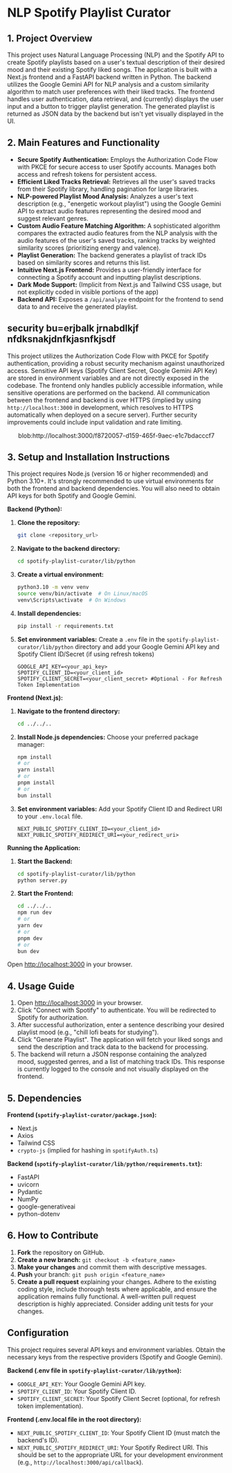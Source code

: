 # NLP Spotify Playlist Curator


## 1. Project Overview

This project uses Natural Language Processing (NLP) and the Spotify API to create Spotify playlists based on a user's textual description of their desired mood and their existing Spotify liked songs. The application is built with a Next.js frontend and a FastAPI backend written in Python.  The backend utilizes the Google Gemini API for NLP analysis and a custom similarity algorithm to match user preferences with their liked tracks. The frontend handles user authentication, data retrieval, and (currently) displays the user input and a button to trigger playlist generation.  The generated playlist is returned as JSON data by the backend but isn't yet visually displayed in the UI.



## 2. Main Features and Functionality

* **Secure Spotify Authentication:** Employs the Authorization Code Flow with PKCE for secure access to user Spotify accounts.  Manages both access and refresh tokens for persistent access.
* **Efficient Liked Tracks Retrieval:** Retrieves all the user's saved tracks from their Spotify library, handling pagination for large libraries.
* **NLP-powered Playlist Mood Analysis:**  Analyzes a user's text description (e.g., "energetic workout playlist") using the Google Gemini API to extract audio features representing the desired mood and suggest relevant genres.
* **Custom Audio Feature Matching Algorithm:** A sophisticated algorithm compares the extracted audio features from the NLP analysis with the audio features of the user's saved tracks, ranking tracks by weighted similarity scores (prioritizing energy and valence).
* **Playlist Generation:** The backend generates a playlist of track IDs based on similarity scores and returns this list.
* **Intuitive Next.js Frontend:** Provides a user-friendly interface for connecting a Spotify account and inputting playlist descriptions.
* **Dark Mode Support:** (Implicit from Next.js and Tailwind CSS usage, but not explicitly coded in visible portions of the app)
* **Backend API:** Exposes a `/api/analyze` endpoint for the frontend to send data to and receive the generated playlist.



## security bu=erjbalk jrnabdlkjf nfdksnakjdnfkjasnfkjsdf

This project utilizes the Authorization Code Flow with PKCE for Spotify authentication, providing a robust security mechanism against unauthorized access.  Sensitive API keys (Spotify Client Secret, Google Gemini API Key) are stored in environment variables and are not directly exposed in the codebase.  The frontend only handles publicly accessible information, while sensitive operations are performed on the backend.  All communication between the frontend and backend is over HTTPS (implied by using `http://localhost:3000` in development, which resolves to HTTPS automatically when deployed on a secure server).  Further security improvements could include input validation and rate limiting.


<div align="center">
blob:http://localhost:3000/f8720057-d159-465f-9aec-e1c7bdacccf7
</div>


## 3. Setup and Installation Instructions

This project requires Node.js (version 16 or higher recommended) and Python 3.10+.  It's strongly recommended to use virtual environments for both the frontend and backend dependencies.  You will also need to obtain API keys for both Spotify and Google Gemini.

**Backend (Python):**

1. **Clone the repository:**
   ```bash
   git clone <repository_url>
   ```

2. **Navigate to the backend directory:**
   ```bash
   cd spotify-playlist-curator/lib/python
   ```

3. **Create a virtual environment:**
   ```bash
   python3.10 -m venv venv
   source venv/bin/activate  # On Linux/macOS
   venv\Scripts\activate  # On Windows
   ```

4. **Install dependencies:**
   ```bash
   pip install -r requirements.txt
   ```

5. **Set environment variables:** Create a `.env` file in the `spotify-playlist-curator/lib/python` directory and add your Google Gemini API key and Spotify Client ID/Secret (if using refresh tokens)
   ```
   GOOGLE_API_KEY=<your_api_key>
   SPOTIFY_CLIENT_ID=<your_client_id>
   SPOTIFY_CLIENT_SECRET=<your_client_secret> #Optional - For Refresh Token Implementation
   ```

**Frontend (Next.js):**

1. **Navigate to the frontend directory:**
   ```bash
   cd ../../..
   ```

2. **Install Node.js dependencies:**  Choose your preferred package manager:
   ```bash
   npm install
   # or
   yarn install
   # or
   pnpm install
   # or
   bun install
   ```

3. **Set environment variables:** Add your Spotify Client ID and Redirect URI to your `.env.local` file.
   ```
   NEXT_PUBLIC_SPOTIFY_CLIENT_ID=<your_client_id>
   NEXT_PUBLIC_SPOTIFY_REDIRECT_URI=<your_redirect_uri>
   ```


**Running the Application:**

1. **Start the Backend:**
   ```bash
   cd spotify-playlist-curator/lib/python
   python server.py
   ```

2. **Start the Frontend:**
   ```bash
   cd ../../..
   npm run dev
   # or
   yarn dev
   # or
   pnpm dev
   # or
   bun dev
   ```

Open [http://localhost:3000](http://localhost:3000) in your browser.



## 4. Usage Guide

1. Open [http://localhost:3000](http://localhost:3000) in your browser.
2. Click "Connect with Spotify" to authenticate. You will be redirected to Spotify for authorization.
3. After successful authorization, enter a sentence describing your desired playlist mood (e.g., "chill lofi beats for studying").
4. Click "Generate Playlist". The application will fetch your liked songs and send the description and track data to the backend for processing.
5. The backend will return a JSON response containing the analyzed mood, suggested genres, and a list of matching track IDs.  This response is currently logged to the console and not visually displayed on the frontend.



## 5. Dependencies

**Frontend (`spotify-playlist-curator/package.json`):**

* Next.js
* Axios
* Tailwind CSS
* `crypto-js` (implied for hashing in `spotifyAuth.ts`)


**Backend (`spotify-playlist-curator/lib/python/requirements.txt`):**

* FastAPI
* uvicorn
* Pydantic
* NumPy
* google-generativeai
* python-dotenv



## 6. How to Contribute

1. **Fork** the repository on GitHub.
2. **Create a new branch:** `git checkout -b <feature_name>`
3. **Make your changes** and commit them with descriptive messages.
4. **Push** your branch: `git push origin <feature_name>`
5. **Create a pull request** explaining your changes.  Adhere to the existing coding style, include thorough tests where applicable, and ensure the application remains fully functional.  A well-written pull request description is highly appreciated.  Consider adding unit tests for your changes.



## Configuration

This project requires several API keys and environment variables.  Obtain the necessary keys from the respective providers (Spotify and Google Gemini).

**Backend (.env file in `spotify-playlist-curator/lib/python`):**

* `GOOGLE_API_KEY`: Your Google Gemini API key.
* `SPOTIFY_CLIENT_ID`: Your Spotify Client ID.
* `SPOTIFY_CLIENT_SECRET`: Your Spotify Client Secret (optional, for refresh token implementation).

**Frontend (.env.local file in the root directory):**

* `NEXT_PUBLIC_SPOTIFY_CLIENT_ID`: Your Spotify Client ID (must match the backend's ID).
* `NEXT_PUBLIC_SPOTIFY_REDIRECT_URI`: Your Spotify Redirect URI.  This should be set to the appropriate URL for your development environment (e.g., `http://localhost:3000/api/callback`).

